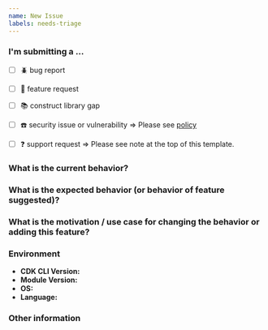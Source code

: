 ```yaml
---
name: New Issue
labels: needs-triage
---
```


<!--
Note: for support questions, please first reference our [documentation](https://docs.aws.amazon.com/cdk/api/latest), then use [Stackoverflow](https://stackoverflow.com/questions/ask?tags=aws-cdk). This repository's issues are intended for feature requests and bug reports.
-->

### I'm submitting a ...
  - [ ] :beetle: bug report
  - [ ] :rocket: feature request
  - [ ] :books: construct library gap
  - [ ] :phone: security issue or vulnerability => Please see [policy](https://github.com/aws/aws-cdk/security/policy)
  - [ ] :question: support request => Please see note at the top of this template.


### What is the current behavior?
<!-- If the current behavior is a :beetle:bug:beetle:: Please provide the steps to reproduce -->



### What is the expected behavior (or behavior of feature suggested)?



### What is the motivation / use case for changing the behavior or adding this feature?



### Environment

  - **CDK CLI Version:** <!-- Output of `cdk version` -->
  - **Module Version:** <!-- Version of the module in question -->
  - **OS:** <!-- [all | Windows 10 | OSX Mojave | Ubuntu | etc... ] -->
  - **Language:** <!-- [all | TypeScript | Java | Python ] etc... ] -->


### Other information 
<!-- e.g. detailed explanation, stacktraces, related issues, suggestions how to fix, links for us to have context, eg. associated pull-request, stackoverflow, gitter, etc -->
